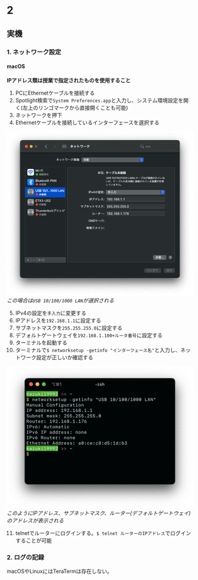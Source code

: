 # 2

## 実機

### 1. ネットワーク設定

#### macOS

**IPアドレス類は授業で指定されたものを使用すること**

1. PCにEthernetケーブルを接続する
2. Spotlight検索で`System Preferences.app`と入力し、システム環境設定を開く(左上のリンゴマークから直接開くことも可能)
3. ネットワークを押下
4. Ethernetケーブルを接続しているインターフェースを選択する

![](img/docs/2021-10-05-21-00-42.png)  
*この場合は`USB 10/100/1000 LAN`が選択される*

5. IPv4の設定を`手入力`に変更する
6. IPアドレスを`192.168.1.1`に設定する
7. サブネットマスクを`255.255.255.0`に設定する
8. デフォルトゲートウェイを`192.168.1.100+ルータ番号`に設定する
9. ターミナルを起動する
10. ターミナルで`$ networksetup -getinfo "インターフェース名"`と入力し、ネットワーク設定が正しいか確認する

![](img/docs/2021-10-05-21-17-59.png)  
*このようにIPアドレス、サブネットマスク、ルーター(デフォルトゲートウェイ)のアドレスが表示される*

11. telnetでルーターにログインする。`$ telnet ルーターのIPアドレス`でログインすることが可能


### 2. ログの記録
macOSやLinuxにはTeraTermは存在しない。
